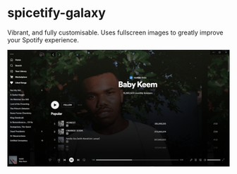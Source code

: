# spicetify-galaxy

Vibrant, and fully customisable. Uses fullscreen images to greatly improve your Spotify experience.

![preview](preview.png)
